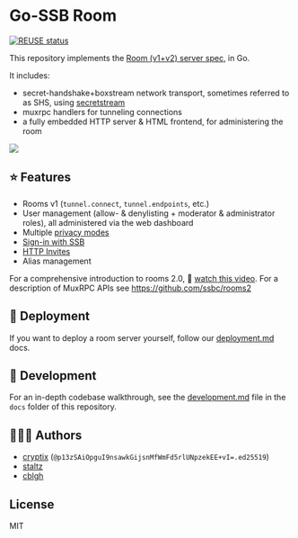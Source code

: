 <!--
SPDX-FileCopyrightText: 2021 The NGI Pointer Secure-Scuttlebutt Team of 2020/2021

SPDX-License-Identifier: CC0-1.0
-->

# Go-SSB Room
[![REUSE status](https://api.reuse.software/badge/github.com/ssbc/go-ssb-room)](https://api.reuse.software/info/github.com/ssbc/go-ssb-room)

This repository implements the [Room (v1+v2) server spec](https://github.com/ssbc/rooms2), in Go.

It includes:
* secret-handshake+boxstream network transport, sometimes referred to as SHS, using [secretstream](https://github.com/ssbc/go-secretstream)
* muxrpc handlers for tunneling connections
* a fully embedded HTTP server & HTML frontend, for administering the room

![](./docs/images/screenshot.png)

## :star: Features

* Rooms v1 (`tunnel.connect`, `tunnel.endpoints`, etc.)
* User management (allow- & denylisting + moderator & administrator roles), all administered via the web dashboard
* Multiple [privacy modes](https://ssbc.github.io/rooms2/#privacy-modes)
* [Sign-in with SSB](https://ssbc.github.io/ssb-http-auth-spec/)
* [HTTP Invites](https://github.com/ssbc/ssb-http-invite-spec)
* Alias management

For a comprehensive introduction to rooms 2.0, 🎥 [watch this video](https://www.youtube.com/watch?v=W5p0y_MWwDE).
For a description of MuxRPC APIs see https://github.com/ssbc/rooms2

## :rocket: Deployment

If you want to deploy a room server yourself, follow our [deployment.md](./docs/deployment.md) docs.

## :wrench: Development

For an in-depth codebase walkthrough, see the [development.md](./docs/development.md) file in the `docs` folder of this repository.

## :people_holding_hands: Authors

* [cryptix](https://github.com/cryptix) (`@p13zSAiOpguI9nsawkGijsnMfWmFd5rlUNpzekEE+vI=.ed25519`)
* [staltz](https://github.com/staltz)
* [cblgh](https://github.com/cblgh)

## License

MIT

